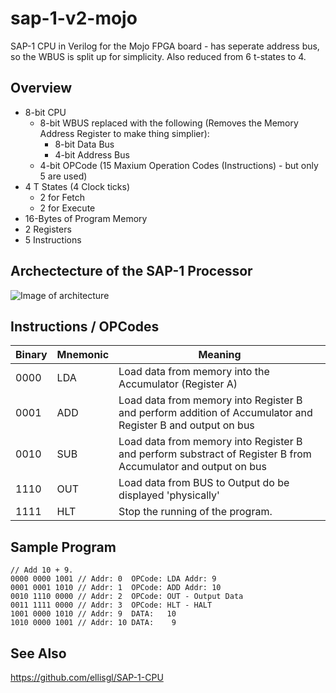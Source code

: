 # sap-1-v2-mojo
SAP-1 CPU in Verilog for the Mojo FPGA board - has seperate address bus, so the WBUS is split up for simplicity. Also reduced from 6 t-states to 4.

## Overview
* 8-bit CPU
  * 8-bit WBUS replaced with the following (Removes the Memory Address Register to make thing simplier):
    * 8-bit Data Bus
    * 4-bit Address Bus
  * 4-bit OPCode (15 Maxium Operation Codes (Instructions) - but only 5 are used)
* 4 T States (4 Clock ticks)
  * 2 for Fetch
  * 2 for Execute
* 16-Bytes of Program Memory
* 2 Registers
* 5 Instructions

## Archectecture of the SAP-1 Processor
![Image of architecture](http://i.imgur.com/g4ARuWI.png)

## Instructions / OPCodes
Binary | Mnemonic | Meaning
-------|----------|--------
0000 | LDA | Load data from memory into the Accumulator (Register A)
0001 | ADD | Load data from memory into Register B and perform addition of Accumulator and Register B and output on bus
0010 | SUB | Load data from memory into Register B and perform substract of Register B from Accumulator and output on bus 
1110 | OUT | Load data from BUS to Output do be displayed 'physically'
1111 | HLT | Stop the running of the program.

## Sample Program

    // Add 10 + 9. 
    0000 0000 1001 // Addr: 0  OPCode: LDA Addr: 9
    0001 0001 1010 // Addr: 1  OPCode: ADD Addr: 10
    0010 1110 0000 // Addr: 2  OPCode: OUT - Output Data
    0011 1111 0000 // Addr: 3  OPCode: HLT - HALT
    1001 0000 1010 // Addr: 9  DATA:   10
    1010 0000 1001 // Addr: 10 DATA:    9

## See Also
https://github.com/ellisgl/SAP-1-CPU